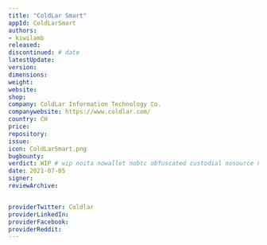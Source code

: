 ```yaml
---
title: "ColdLar Smart"
appId: ColdLarSmart
authors:
- kiwilamb
released: 
discontinued: # date
latestUpdate:
version:
dimensions: 
weight: 
website: 
shop: 
company: ColdLar Information Technology Co.
companywebsite: https://www.coldlar.com/
country: CH
price: 
repository: 
issue:
icon: ColdLarSmart.png
bugbounty:
verdict: WIP # wip noita nowallet nobtc obfuscated custodial nosource nonverifiable reproducible bounty defunct
date: 2021-07-05
signer:
reviewArchive:


providerTwitter: Coldlar
providerLinkedIn: 
providerFacebook: 
providerReddit: 
---
```


